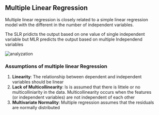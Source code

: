 ## Multiple Linear Regression

Multiple linear regression is closely related to a simple linear regression model with the different in the number of independent variables.

The SLR pridicts the output based on one value of single independent variable but MLR predicts the output based on multiple Independend variables

![analyzation]("Images\Analyzation_of_MLR.png")

### Assumptions of multiple linear Regression

1. **Linearity**: The relationship between dependent and independent variables should be linear
2. **Lack of Multicollinearity**: Is is assumed that there is littele or no multicolliniarity in the data. Multicollinearity occurs when the features (or independent variables) are not independent of each other
3. **Multivariate Normality**: Multiple regression assumes that the residuals are normally distributed
